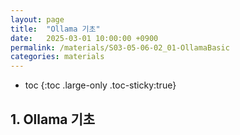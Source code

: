 ```yaml
---
layout: page
title:  "Ollama 기초"
date:   2025-03-01 10:00:00 +0900
permalink: /materials/S03-05-06-02_01-OllamaBasic
categories: materials
---
```

* toc
{:toc .large-only .toc-sticky:true}


## 1. Ollama 기초